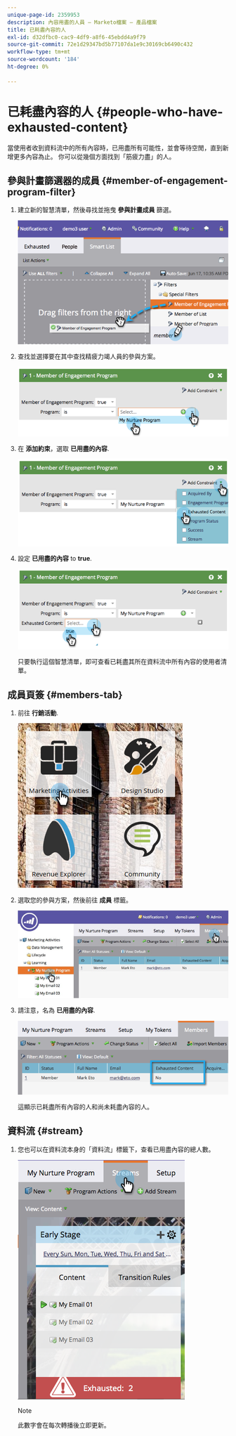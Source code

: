 ```yaml
---
unique-page-id: 2359953
description: 內容用盡的人員 — Marketo檔案 — 產品檔案
title: 已耗盡內容的人
exl-id: d32dfbc0-cac9-4df9-a8f6-45ebdd4a9f79
source-git-commit: 72e1d29347bd5b77107da1e9c30169cb6490c432
workflow-type: tm+mt
source-wordcount: '184'
ht-degree: 0%

---
```


# 已耗盡內容的人 {#people-who-have-exhausted-content}

當使用者收到資料流中的所有內容時，已用盡所有可能性，並會等待空閒，直到新增更多內容為止。 你可以從幾個方面找到「筋疲力盡」的人。

## 參與計畫篩選器的成員 {#member-of-engagement-program-filter}

1. 建立新的智慧清單，然後尋找並拖曳 **參與計畫成員** 篩選。

   ![](assets/image2014-9-15-18-20-0.png)

1. 查找並選擇要在其中查找精疲力竭人員的參與方案。

   ![](assets/image2014-9-15-18-3a20-3a11.png)

1. 在 **添加約束**，選取 **已用盡的內容**.

   ![](assets/image2014-9-15-18-3a20-3a17.png)

1. 設定 **已用盡的內容** to **true**.

   ![](assets/image2014-9-15-18-3a20-3a21.png)

   只要執行這個智慧清單，即可查看已耗盡其所在資料流中所有內容的使用者清單。

## 成員頁簽 {#members-tab}

1. 前往 **行銷活動**.

   ![](assets/ma.png)

1. 選取您的參與方案，然後前往 **成員** 標籤。

   ![](assets/memberstab.jpg)

1. 請注意，名為 **已用盡的內容**.

   ![](assets/image2014-9-15-18-3a21-3a7.png)

   這顯示已耗盡所有內容的人和尚未耗盡內容的人。

## 資料流 {#stream}

1. 您也可以在資料流本身的「資料流」標籤下，查看已用盡內容的總人數。

   ![](assets/image2014-9-15-18-3a21-3a38.png)

   >[!NOTE]
   >
   >此數字會在每次轉播後立即更新。
